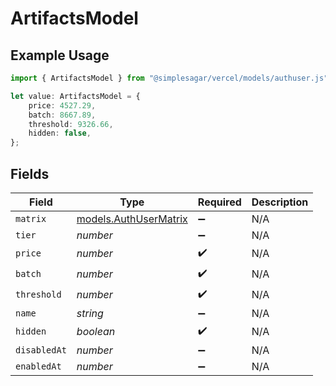 # ArtifactsModel

## Example Usage

```typescript
import { ArtifactsModel } from "@simplesagar/vercel/models/authuser.js";

let value: ArtifactsModel = {
    price: 4527.29,
    batch: 8667.89,
    threshold: 9326.66,
    hidden: false,
};
```

## Fields

| Field                                                | Type                                                 | Required                                             | Description                                          |
| ---------------------------------------------------- | ---------------------------------------------------- | ---------------------------------------------------- | ---------------------------------------------------- |
| `matrix`                                             | [models.AuthUserMatrix](../models/authusermatrix.md) | :heavy_minus_sign:                                   | N/A                                                  |
| `tier`                                               | *number*                                             | :heavy_minus_sign:                                   | N/A                                                  |
| `price`                                              | *number*                                             | :heavy_check_mark:                                   | N/A                                                  |
| `batch`                                              | *number*                                             | :heavy_check_mark:                                   | N/A                                                  |
| `threshold`                                          | *number*                                             | :heavy_check_mark:                                   | N/A                                                  |
| `name`                                               | *string*                                             | :heavy_minus_sign:                                   | N/A                                                  |
| `hidden`                                             | *boolean*                                            | :heavy_check_mark:                                   | N/A                                                  |
| `disabledAt`                                         | *number*                                             | :heavy_minus_sign:                                   | N/A                                                  |
| `enabledAt`                                          | *number*                                             | :heavy_minus_sign:                                   | N/A                                                  |
